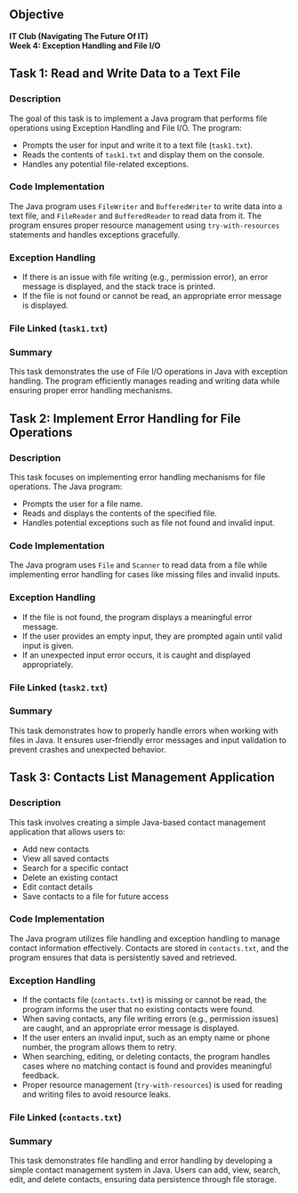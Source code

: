 ## Objective
**IT Club (Navigating The Future Of IT)**  
**Week 4: Exception Handling and File I/O**

## Task 1: Read and Write Data to a Text File

### Description
The goal of this task is to implement a Java program that performs file operations using Exception Handling and File I/O. 
The program:
- Prompts the user for input and write it to a text file (`task1.txt`).
- Reads the contents of `task1.txt` and display them on the console.
- Handles any potential file-related exceptions.

### Code Implementation
The Java program uses `FileWriter` and `BufferedWriter` to write data into a text file, and `FileReader` and `BufferedReader` to read data from it. The program ensures proper resource management using `try-with-resources` statements and handles exceptions gracefully.

### Exception Handling
- If there is an issue with file writing (e.g., permission error), an error message is displayed, and the stack trace is printed.
- If the file is not found or cannot be read, an appropriate error message is displayed.

### File Linked (`task1.txt`)

### Summary
This task demonstrates the use of File I/O operations in Java with exception handling. The program efficiently manages reading and writing data while ensuring proper error handling mechanisms.


## Task 2: Implement Error Handling for File Operations

### Description
This task focuses on implementing error handling mechanisms for file operations. The Java program:
- Prompts the user for a file name.
- Reads and displays the contents of the specified file.
- Handles potential exceptions such as file not found and invalid input.

### Code Implementation
The Java program uses `File` and `Scanner` to read data from a file while implementing error handling for cases like missing files and invalid inputs.

### Exception Handling
- If the file is not found, the program displays a meaningful error message.
- If the user provides an empty input, they are prompted again until valid input is given.
- If an unexpected input error occurs, it is caught and displayed appropriately.

### File Linked (`task2.txt`)

### Summary
This task demonstrates how to properly handle errors when working with files in Java. It ensures user-friendly error messages and input validation to prevent crashes and unexpected behavior.


## Task 3: Contacts List Management Application

### Description
This task involves creating a simple Java-based contact management application that allows users to:
- Add new contacts
- View all saved contacts
- Search for a specific contact
- Delete an existing contact
- Edit contact details
- Save contacts to a file for future access

### Code Implementation
The Java program utilizes file handling and exception handling to manage contact information effectively. Contacts are stored in `contacts.txt`, and the program ensures that data is persistently saved and retrieved.

### Exception Handling
- If the contacts file (`contacts.txt`) is missing or cannot be read, the program informs the user that no existing contacts were found.
- When saving contacts, any file writing errors (e.g., permission issues) are caught, and an appropriate error message is displayed.
- If the user enters an invalid input, such as an empty name or phone number, the program allows them to retry.
- When searching, editing, or deleting contacts, the program handles cases where no matching contact is found and provides meaningful feedback.
- Proper resource management (`try-with-resources`) is used for reading and writing files to avoid resource leaks.

### File Linked (`contacts.txt`)

### Summary
This task demonstrates file handling and error handling by developing a simple contact management system in Java. Users can add, view, search, edit, and delete contacts, ensuring data persistence through file storage.

